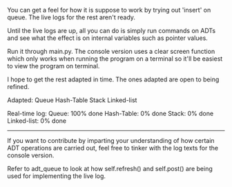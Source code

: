 You can get a feel for how it is suppose to work by trying out 
'insert' on queue. The live logs for the rest aren't ready. 

Until the live logs are up, all you can do is simply run commands on ADTs
and see what the effect is on internal variables such as pointer values.

Run it through main.py. The console version uses a clear screen function which 
only works when running the program on a terminal so it'll be easiest to 
view the program on terminal.

I hope to get the rest adapted in time. The ones adapted are open to being 
refined. 

Adapted:
	Queue
	Hash-Table
	Stack
	Linked-list

Real-time log:
	Queue: 100% done
	Hash-Table: 0% done
	Stack: 0% done
	Linked-list: 0% done
	
---------------------------------------

If you want to contribute by imparting your understanding of how certain ADT
operations are carried out, feel free to tinker with the log texts for the
console version.

Refer to adt_queue to look at how self.refresh() and self.post() are being used
for implementing the live log.
